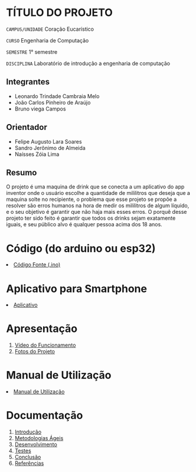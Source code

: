 # TÍTULO DO PROJETO

`CAMPUS/UNIDADE` Coração Eucarístico

`CURSO` Engenharia de Computação

`SEMESTRE` 1° semestre

`DISCIPLINA` Laboratório de introdução a engenharia de computação


## Integrantes

* Leonardo Trindade Cambraia Melo
* João Carlos Pinheiro de Araújo
* Bruno viega Campos

## Orientador

* Felipe Augusto Lara Soares
* Sandro Jerônimo de Almeida
* Naísses Zóia Lima

## Resumo

O projeto é uma maquina de drink que se conecta a um aplicativo do app inventor onde o usuário escolhe a quantidade de mililitros que deseja que a maquina solte no recipiente, o problema que esse projeto se propõe a resolver são erros humanos na hora de medir os mililitros de algum líquido, e o seu objetivo é garantir que não haja mais esses erros. O porquê desse projeto ter sido feito é garantir que todos os drinks sejam exatamente iguais, e seu público alvo é qualquer pessoa acima dos 18 anos.

# Código (do arduino ou esp32)

<li><a href="Codigo/README.md"> Código Fonte (.ino)</a></li>

# Aplicativo para Smartphone

<li><a href="App/README.md"> Aplicativo </a></li>

# Apresentação

<ol>
<li><a href="Apresentacao/README.md"> Vídeo do Funcionamento</a></li>
<li><a href="Apresentacao/README.md"> Fotos do Projeto</a></li>
</ol>

# Manual de Utilização

<li><a href="Manual/manual de utilização.md"> Manual de Utilização</a></li>


# Documentação

<ol>
<li><a href="Documentacao/01-Introducão.md"> Introdução</a></li>
<li><a href="Documentacao/02-Metodologias Ágeis.md"> Metodologias Ágeis</a></li>
<li><a href="Documentacao/03-Desenvolvimento.md"> Desenvolvimento </a></li>
<li><a href="Documentacao/04-Testes.md"> Testes </a></li>
<li><a href="Documentacao/05-Conclusão.md"> Conclusão </a></li>
<li><a href="Documentacao/06-Referências.md"> Referências </a></li>
</ol>

